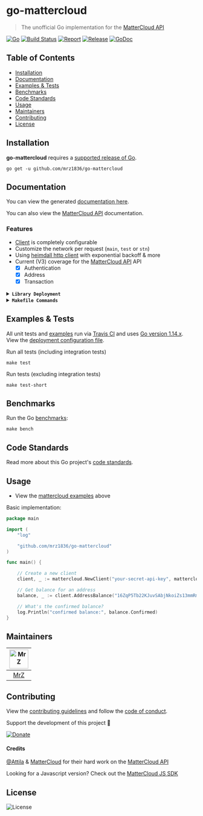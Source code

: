 # go-mattercloud
> The unofficial Go implementation for the [MatterCloud API](https://developers.mattercloud.net/)

[![Go](https://img.shields.io/github/go-mod/go-version/mrz1836/go-mattercloud?v=1)](https://golang.org/)
[![Build Status](https://travis-ci.com/mrz1836/go-mattercloud.svg?branch=master&v=1)](https://travis-ci.com/mrz1836/go-mattercloud)
[![Report](https://goreportcard.com/badge/github.com/mrz1836/go-mattercloud?style=flat&v=1)](https://goreportcard.com/report/github.com/mrz1836/go-mattercloud)
[![Release](https://img.shields.io/github/release-pre/mrz1836/go-mattercloud.svg?style=flat&v=1)](https://github.com/mrz1836/go-mattercloud/releases)
[![GoDoc](https://godoc.org/github.com/mrz1836/go-mattercloud?status.svg&style=flat)](https://pkg.go.dev/github.com/mrz1836/go-mattercloud)

## Table of Contents
- [Installation](#installation)
- [Documentation](#documentation)
- [Examples & Tests](#examples--tests)
- [Benchmarks](#benchmarks)
- [Code Standards](#code-standards)
- [Usage](#usage)
- [Maintainers](#maintainers)
- [Contributing](#contributing)
- [License](#license)

## Installation

**go-mattercloud** requires a [supported release of Go](https://golang.org/doc/devel/release.html#policy).
```shell script
go get -u github.com/mrz1836/go-mattercloud
```

## Documentation
You can view the generated [documentation here](https://pkg.go.dev/github.com/mrz1836/go-mattercloud).

You can also view the [MatterCloud API](https://developers.mattercloud.net/) documentation.

### Features
- [Client](client.go) is completely configurable
- Customize the network per request (`main`, `test` or `stn`)
- Using [heimdall http client](https://github.com/gojek/heimdall) with exponential backoff & more
- Current (V3) coverage for the [MatterCloud API](https://developers.mattercloud.net/) API
    - [x] Authentication
    - [x] Address
    - [x] Transaction

<details>
<summary><strong><code>Library Deployment</code></strong></summary>

[goreleaser](https://github.com/goreleaser/goreleaser) for easy binary or library deployment to Github and can be installed via: `brew install goreleaser`.

The [.goreleaser.yml](.goreleaser.yml) file is used to configure [goreleaser](https://github.com/goreleaser/goreleaser).

Use `make release-snap` to create a snapshot version of the release, and finally `make release` to ship to production.
</details>

<details>
<summary><strong><code>Makefile Commands</code></strong></summary>

View all `makefile` commands
```shell script
make help
```

List of all current commands:
```text
all                            Runs lint, test-short and vet
bench                          Run all benchmarks in the Go application
clean                          Remove previous builds and any test cache data
clean-mods                     Remove all the Go mod cache
coverage                       Shows the test coverage
godocs                         Sync the latest tag with GoDocs
help                           Show all make commands available
lint                           Run the Go lint application
release                        Full production release (creates release in Github)
release-test                   Full production test release (everything except deploy)
release-snap                   Test the full release (build binaries)
tag                            Generate a new tag and push (IE: tag version=0.0.0)
tag-remove                     Remove a tag if found (IE: tag-remove version=0.0.0)
tag-update                     Update an existing tag to current commit (IE: tag-update version=0.0.0)
test                           Runs vet, lint and ALL tests
test-short                     Runs vet, lint and tests (excludes integration tests)
update                         Update all project dependencies
update-releaser                Update the goreleaser application
vet                            Run the Go vet application
```
</details>

## Examples & Tests
All unit tests and [examples](mattercloud_test.go) run via [Travis CI](https://travis-ci.org/mrz1836/go-mattercloud) and uses [Go version 1.14.x](https://golang.org/doc/go1.14). View the [deployment configuration file](.travis.yml).

Run all tests (including integration tests)
```shell script
make test
```

Run tests (excluding integration tests)
```shell script
make test-short
```

## Benchmarks
Run the Go [benchmarks](mattercloud_test.go):
```shell script
make bench
```

## Code Standards
Read more about this Go project's [code standards](CODE_STANDARDS.md).

## Usage
- View the [mattercloud examples](#examples--tests) above

Basic implementation:
```go
package main

import (
	"log"

	"github.com/mrz1836/go-mattercloud"
)

func main() {

	// Create a new client
	client, _ := mattercloud.NewClient("your-secret-api-key", mattercloud.NetworkMain, nil)

	// Get balance for an address
	balance, _ := client.AddressBalance("16ZqP5Tb22KJuvSAbjNkoiZs13mmRmexZA")

	// What's the confirmed balance?
	log.Println("confirmed balance:", balance.Confirmed)
}
```

## Maintainers

| [<img src="https://github.com/mrz1836.png" height="50" alt="MrZ" />](https://github.com/mrz1836) |
|:---:|
| [MrZ](https://github.com/mrz1836) |

## Contributing

View the [contributing guidelines](CONTRIBUTING.md) and follow the [code of conduct](CODE_OF_CONDUCT.md).

Support the development of this project 🙏

[![Donate](https://img.shields.io/badge/donate-bitcoin-brightgreen.svg)](https://mrz1818.com/?tab=tips&af=go-mattercloud)

#### Credits

[@Attila](https://github.com/attilaaf) & [MatterCloud](https://mattercloud.net/) for their hard work on the [MatterCloud API](https://developers.mattercloud.net/)

Looking for a Javascript version? Check out the [MatterCloud JS SDK](https://github.com/MatterCloud/mattercloudjs)

## License

![License](https://img.shields.io/github/license/mrz1836/go-mattercloud.svg?style=flat&v=2)